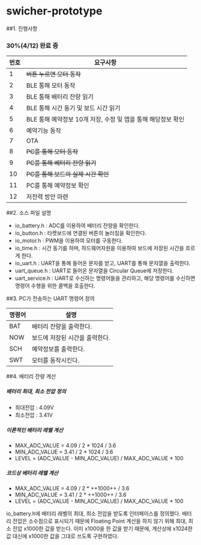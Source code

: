 # swicher-prototype

##1. 진행사항

### 30%(4/12) 완료 중

|번호|요구사항|
|---|---|
|1|~~버튼 누르면 모터 동작~~|
|2|BLE 통해 모터 동작|
|3|BLE 통해 배터리 잔량 읽기|
|4|BLE 통해 시간 동기 및 보드 시간 읽기|
|5|BLE 통해 예약정보 10개 저장, 수정 및 앱을 통해 해당정보 확인|
|6|예약기능 동작|
|7|OTA|
|8|~~PC를 통해 모터 동작~~|
|9|~~PC를 통해 베터리 잔량 읽기~~|
|10|~~PC를 통해 보드의 실제 시간 확인~~|
|11|PC를 통해 예약정보 확인|
|12|저전력 방안 마련|

##2. 소스 파일 설명
* io_battery.h : ADC를 이용하여 배터리 잔량을 확인한다.
* io_button.h : 타켓보드에 연결된 버튼의 눌러짐을 확인한다.
* io_motor.h : PWM을 이용하여 모터를 구동한다.
* io_time.h : 시간 동기를 하며, 하드웨어자원을 이용하여 보드에 저장된 시간을 흐르게 한다.
* io_uart.h : UART을 통해 들어온 문자를 받고, UART를 통해 문자열을 출력한다.
* uart_queue.h : UART로 들어온 문자열을 Circular Queue에 저장한다.
* uart_service.h : UART로 수신하는 명령어들을 관리하고, 해당 명령어를 수신하면 명령어 수행을 위한 콜백을 호출한다.

##3. PC가 전송하는 UART 명령어 정의

|명령어|설명|
|---|---|
|BAT|배터리 잔량을 출력한다.|
|NOW|보드에 저장된 시간을 출력한다.|
|SCH|예약정보를 출력한다.|
|SWT|모터를 동작시킨다.|

##4. 배터리 잔량 계산

##### 배터리 최대, 최소 전압 정의
* 최대전압 : 4.09V
* 최소전압 : 3.41V

##### 이론적인 배터리 레벨 계산
* MAX_ADC_VALUE = 4.09 / 2 * 1024 / 3.6
* MIN_ADC_VALUE = 3.41 / 2 * 1024 / 3.6
* LEVEL = (ADC_VALUE - MIN_ADC_VALUE) / MAX_ADC_VALUE * 100

##### 코드상 베터리 레벨 계산 
* MAX_ADC_VALUE = 4.09 / 2 * ++1000++ / 3.6
* MIN_ADC_VALUE = 3.41 / 2 * ++1000++ / 3.6
* LEVEL = (ADC_VALUE - MIN_ADC_VALUE) / MAX_ADC_VALUE * 100

io_battery.h에 배터리 래벨의 최대, 최소 전압을 받도록 인터페이스를 정의했다.
배터리 전압은 소수점으로 표시되기 때문에 Floating Point 계산을 하지 않기 위해 최대, 최소 전압 x1000한 값을 받는다.
이미 x1000을 한 값을 받기 때문에, 계산상에 x1024한 값 대신에 x1000한 값을 그대로 쓰도록 구현하였다.

